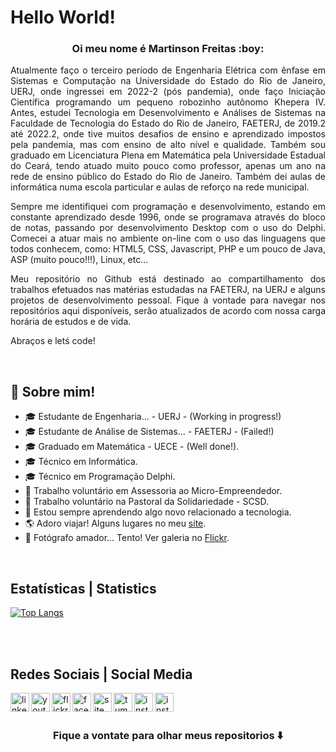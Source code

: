 <p align="center">

<h1>Hello World!</h1>

<h3 align="center"> Oi meu nome é Martinson Freitas :boy:</h3>

</p>


<p align="justify">Atualmente faço o terceiro período de Engenharia Elétrica com ênfase em Sistemas e Computação na Universidade do Estado do Rio de Janeiro, UERJ, onde ingressei em 2022-2 (pós pandemia), onde faço Iniciação Científica programando um pequeno robozinho autônomo Khepera IV.  Antes, estudei Tecnologia em Desenvolvimento e Análises de Sistemas na Faculdade de Tecnologia do Estado do Rio de Janeiro, FAETERJ, de 2019.2 até 2022.2, onde tive muitos desafios de ensino e aprendizado impostos pela pandemia, mas com ensino de alto nível e qualidade. Também sou graduado em Licenciatura Plena em Matemática pela Universidade Estadual do Ceará, tendo atuado muito pouco como professor, apenas um ano na rede de ensino público do Estado do Rio de Janeiro. Também dei aulas de informática numa escola particular e aulas de reforço na rede municipal.
</p>
<p align="justify">
Sempre me identifiquei com programação e desenvolvimento, estando em constante aprendizado desde 1996, onde se programava através do bloco de notas, passando por desenvolvimento Desktop com o uso do Delphi. Comecei a atuar mais no ambiente on-line com o uso das linguagens que todos conhecem, como: HTML5, CSS, Javascript, PHP e um pouco de Java, ASP (muito pouco!!!), Linux, etc...
</p>
<p align="justify">
Meu repositório no Github está destinado ao compartilhamento dos trabalhos efetuados nas matérias estudadas na FAETERJ, na UERJ e alguns projetos de desenvolvimento pessoal. Fique à vontade para navegar nos repositórios aqui disponíveis, serão atualizados de acordo com nossa carga horária de estudos e de vida.</p>
</p>
<p align="justify">
Abraços e letś code!
</p>

<br>


## 💬 Sobre mim!

- 🎓 Estudante de Engenharia... - UERJ - (Working in progress!)
- 🎓 Estudante de Análise de Sistemas... - FAETERJ - (Failed!)
- 🎓 Graduado em Matemática - UECE - (Well done!).
- 🎓 Técnico em Informática.
- 🎓 Técnico em Programação Delphi.
- 💼 Trabalho voluntário em Assessoria ao Micro-Empreendedor.
- 💼 Trabalho voluntário na Pastoral da Solidariedade - SCSD.
- 🚀 Estou sempre aprendendo algo novo relacionado a tecnologia.
- 🌎 Adoro viajar! Alguns lugares no meu [site].
- 📸 Fotógrafo amador... Tento! Ver galeria no [Flickr].
<br>


## Estatísticas | Statistics

[![Top Langs](https://github-readme-stats.vercel.app/api/top-langs/?username=MartinsonFreitas&langs_count=30)](https://github.com/MartinsonFreitas/github-readme-stats)

<br>
<br>

## Redes Sociais | Social Media

[<img align="left" alt="linkedin" width="30px" src="https://elpelegrino.com.br/icons/social-midias/linkedin.png">][Linkedin]

[<img align="left" alt="youtube" width="30px" src="https://elpelegrino.com.br/icons/social-midias/youtube.png">][Youtube]

[<img align="left" alt="flickr" width="30px" src="https://elpelegrino.com.br/icons/social-midias/flickr.png">][Flickr]

[<img align="left" alt="facebook" width="30px" src="https://elpelegrino.com.br/icons/social-midias/facebook.png">][Facebook]

[<img align="left" alt="site" width="30px" src="https://elpelegrino.com.br/icons/social-midias/www.png">][site]

[<img align="left" alt="tumblr" width="30px" src="https://elpelegrino.com.br/icons/social-midias/tumblr.png">][Tumblr]

[<img align="left" alt="instagram" width="30px" src="https://elpelegrino.com.br/icons/social-midias/instagram.png">][Instagram]

[<img align="left" alt="instagram" width="30px" src="https://elpelegrino.com.br/icons/social-midias/lattes.png">][Currículo_lattes]

<!-- Sites -->

[Linkedin]: https://www.linkedin.com/in/martinson-freitas-340073263/
[Youtube]: https://www.youtube.com/user/ElPelegrinoComBr/
[Flickr]: https://www.flickr.com/photos/El_Pelegrino/
[Facebook]: https://www.facebook.com/ElPelegrino.br/
[site]: https://elpelegrino.com.br/
[Tumblr]: https://elpelegrino.tumblr.com/
[Instagram]: https://www.instagram.com/elpelegrino/
[Currículo_lattes]: https://wwws.cnpq.br/cvlattesweb/PKG_MENU.menu?f_cod=F3364D8A9702C77E1A8C1D91829C2E2E#

<br>
<br>

### <div align="center"> Fique a vontate para olhar meus repositorios ⬇️ </div>

<!--
**MartinsonFreitas/MartinsonFreitas** is a ✨ _special_ ✨ repository because its `README.md` (this file) appears on your GitHub profile.

Here are some ideas to get you started:

- 🔭 I’m currently working on ...
- 🌱 I’m currently learning ...
- 👯 I’m looking to collaborate on ...
- 🤔 I’m looking for help with ...
- 💬 Ask me about ...
- 📫 How to reach me: ...
- 😄 Pronouns: ...
- ⚡ Fun fact: ...
-->
